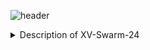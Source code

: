 
![header](https://capsule-render.vercel.app/api?type=venom&text=XV-Swarm-2024)

<details>  
    <summary>Description of XV-Swarm-24</summary>
        The objective of this class was to create and program swarm drones ourselves. For the first few weeks of class we built the drones with m
</details>
